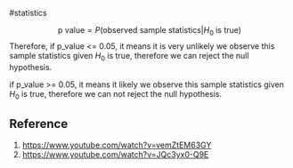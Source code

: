 #statistics 

$$\text{p value} = P(\text{observed sample statistics} | H_0\text{ is true})$$
Therefore, if p_value <= 0.05, it means it is very unlikely we observe this sample statistics given $H_0$ is true, therefore we can reject the null hypothesis.

if p_value >= 0.05, it means it likely we observe this sample statistics given $H_0$ is true, therefore we can not reject the null hypothesis.

## Reference
1. https://www.youtube.com/watch?v=vemZtEM63GY
2. https://www.youtube.com/watch?v=JQc3yx0-Q9E